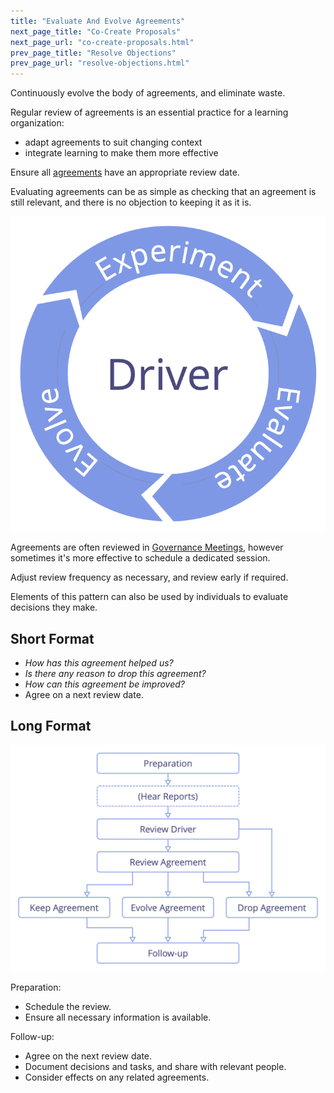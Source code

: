 ```yaml
---
title: "Evaluate And Evolve Agreements"
next_page_title: "Co-Create Proposals"
next_page_url: "co-create-proposals.html"
prev_page_title: "Resolve Objections"
prev_page_url: "resolve-objections.html"
---
```



<div class="card summary"><div class="card-body">Continuously evolve the body of agreements, and eliminate waste.
</div></div>

Regular review of agreements is an essential practice for a learning organization:

-   adapt agreements to suit changing context
-   integrate learning to make them more effective

Ensure all <a href="glossary.html#entry-agreement" class="glossary-tooltip" data-toggle="tooltip" title="Agreement: An agreed upon guideline, process, protocol or policy designed to guide the flow of value.">agreements</a> have an appropriate review date.

Evaluating agreements can be as simple as checking that an agreement is still relevant, and there is no objection to keeping it as it is.

![Experiment, evaluate, evolve](img/evolution/kaizen.png)

Agreements are often reviewed in [Governance Meetings](governance-meeting.html), however sometimes it's more effective to schedule a dedicated session.

Adjust review frequency as necessary, and review early if required.

Elements of this pattern can also be used by individuals to evaluate decisions they make.

## Short Format

-   _How has this agreement helped us?_
-   _Is there any reason to drop this agreement?_
-   _How can this agreement be improved?_
-   Agree on a next review date.

## Long Format

![A long format for evaluating and evolving agreements](img/agreements/evaluate-agreements.png)

Preparation:

-   Schedule the review.
-   Ensure all necessary information is available.

Follow-up:

-   Agree on the next review date.
-   Document decisions and tasks, and share with relevant people.
-   Consider effects on any related agreements.

